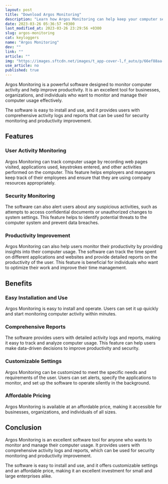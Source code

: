 ```yaml
---
layout: post
title: "Download Argos Monitoring"
description: "Learn how Argos Monitoring can help keep your computer secure and improve productivity."
date: 2023-03-26 05:36:57 +0300
last_modified_at: 2023-03-26 23:29:56 +0300
slug: argos-monitoring
cat: keyloggers
name: "Argos Monitoring"
dev: ""
link: ""
article: ""
img: "https://images.sftcdn.net/images/t_app-cover-l,f_auto/p/66ef88aa-a4d0-11e6-8822-00163ed833e7/215050265/argos-monitoring-screenshot.jpg"
use_article: no
published: true
---
```



Argos Monitoring is a powerful software designed to monitor computer activity and help improve productivity. It is an excellent tool for businesses, organizations, and individuals who want to monitor and manage their computer usage effectively.

The software is easy to install and use, and it provides users with comprehensive activity logs and reports that can be used for security monitoring and productivity improvement.

## Features

### User Activity Monitoring

Argos Monitoring can track computer usage by recording web pages visited, applications used, keystrokes entered, and other activities performed on the computer. This feature helps employers and managers keep track of their employees and ensure that they are using company resources appropriately.

### Security Monitoring

The software can also alert users about any suspicious activities, such as attempts to access confidential documents or unauthorized changes to system settings. This feature helps to identify potential threats to the computer system and prevent data breaches.

### Productivity Improvement

Argos Monitoring can also help users monitor their productivity by providing insights into their computer usage. The software can track the time spent on different applications and websites and provide detailed reports on the productivity of the user. This feature is beneficial for individuals who want to optimize their work and improve their time management.

## Benefits

### Easy Installation and Use

Argos Monitoring is easy to install and operate. Users can set it up quickly and start monitoring computer activity within minutes.

### Comprehensive Reports

The software provides users with detailed activity logs and reports, making it easy to track and analyze computer usage. This feature can help users make data-driven decisions to improve productivity and security.

### Customizable Settings

Argos Monitoring can be customized to meet the specific needs and requirements of the user. Users can set alerts, specify the applications to monitor, and set up the software to operate silently in the background.

### Affordable Pricing

Argos Monitoring is available at an affordable price, making it accessible for businesses, organizations, and individuals of all sizes.

## Conclusion

Argos Monitoring is an excellent software tool for anyone who wants to monitor and manage their computer usage. It provides users with comprehensive activity logs and reports, which can be used for security monitoring and productivity improvement.

The software is easy to install and use, and it offers customizable settings and an affordable price, making it an excellent investment for small and large enterprises alike.